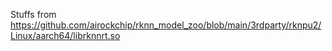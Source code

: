 Stuffs from https://github.com/airockchip/rknn_model_zoo/blob/main/3rdparty/rknpu2/Linux/aarch64/librknnrt.so